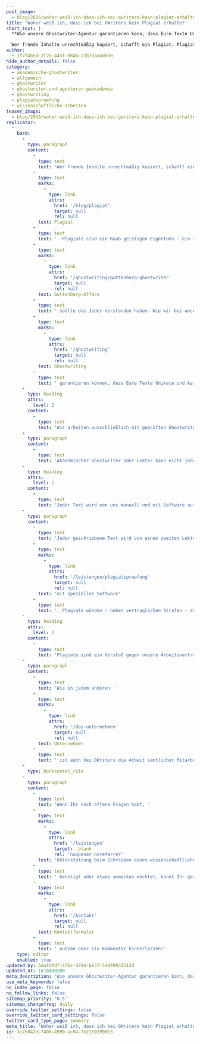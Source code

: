 ```yaml
---
post_image:
  - blog/2016/woher-weiß-ich-dass-ich-bei-gwriters-kein-plagiat-erhalte/akademisches-ghostwriting-gwriters.png
title: 'Woher weiß ich, dass ich bei GWriters kein Plagiat erhalte?'
short_text: |-
  **Wie unsere Ghostwriter-Agentur garantieren kann, dass Eure Texte Unikate und keine Plagiate sind.**

  Wer fremde Inhalte unrechtmäßig kopiert, schafft ein Plagiat. Plagiate sind ein Raub geistigen Eigentums – ein sicheres Nichtbestehen bei Prüfungen, karriereschädlich und moralisch verwerflich. Spätestens nach der Guttenberg-Affäre sollte das Jeder verstanden haben. Wie wir bei unserem Ghostwriting garantieren können, dass Eure Texte Unikate und keine Plagiate sind, erfahrt Ihr in diesem Artikel...
author:
  - 1f7f4b5d-2f26-445f-984b-c1bf3adad660
hide_author_details: false
category:
  - akademische-ghostwriter
  - allgemein
  - ghostwriter
  - ghostwriter-und-agenturen-gwakademie
  - ghostwriting
  - plagiatspruefung
  - wissenschaftliche-arbeiten
teaser_image:
  - blog/2016/woher-weiß-ich-dass-ich-bei-gwriters-kein-plagiat-erhalte/akademisches-ghostwriting-gwriters.png
replicator:
  -
    bard:
      -
        type: paragraph
        content:
          -
            type: text
            text: 'Wer fremde Inhalte unrechtmäßig kopiert, schafft ein '
          -
            type: text
            marks:
              -
                type: link
                attrs:
                  href: '/blog/plagiat'
                  target: null
                  rel: null
            text: Plagiat
          -
            type: text
            text: '. Plagiate sind ein Raub geistigen Eigentums – ein sicheres Nichtbestehen bei Prüfungen, karriereschädlich und moralisch verwerflich. Spätestens nach der '
          -
            type: text
            marks:
              -
                type: link
                attrs:
                  href: '/ghostwriting/guttenberg-ghostwriter'
                  target: null
                  rel: null
            text: Guttenberg-Affäre
          -
            type: text
            text: ' sollte das Jeder verstanden haben. Wie wir bei unserem '
          -
            type: text
            marks:
              -
                type: link
                attrs:
                  href: '/ghostwriting'
                  target: null
                  rel: null
            text: Ghostwriting
          -
            type: text
            text: ' garantieren können, dass Eure Texte Unikate und keine Plagiate sind, erfahrt Ihr in diesem Artikel.'
      -
        type: heading
        attrs:
          level: 2
        content:
          -
            type: text
            text: 'Wir arbeiten ausschließlich mit geprüften Ghostwritern'
      -
        type: paragraph
        content:
          -
            type: text
            text: 'Akademischer Ghostwriter oder Lektor kann nicht jeder Akademiker bei GWriters werden. Jeder Bewerber wird vor der Aufnahme in unsere akademische Datenbank ausgiebig geprüft. Nach der Aufnahme erhalten unsere Ghostwriter einige interne Testaufträge, bei denen ihr Können und ihre Gründlichkeit im Schreiben von wissenschaftlichen Arbeiten noch einmal geprüft wird. Wenn wir mit dem Ergebnis zufrieden sind, darf der Ghostwriter mit dem Schreiben von akademischen Texten für unsere Kunden beginnen. Zudem wird mehrfach jeder durch unsere Ghostwriter geschriebene Text intern auf seine Qualität geprüft. Verstöße gegen wissenschaftliche Standards würden dabei schnell auffallen.'
      -
        type: heading
        attrs:
          level: 2
        content:
          -
            type: text
            text: 'Jeder Text wird von uns manuell und mit Software auf Plagiate geprüft'
      -
        type: paragraph
        content:
          -
            type: text
            text: 'Jeder geschriebene Text wird von einem zweiten Lektoren und Supervisor aus unserem Hause gesichtet, korrigiert und intern bewertet. Neben anderen Faktoren wird dabei auch die Prüfung des Textes auf Plagiate durchgeführt - manuell und '
          -
            type: text
            marks:
              -
                type: link
                attrs:
                  href: '/leistungen/plagiatspruefung'
                  target: null
                  rel: null
            text: 'mit spezieller Software'
          -
            type: text
            text: '. Plagiate würden - neben vertraglichen Strafen - das Ende der Zusammenarbeit des akademischen Ghostwriters mit GWriters bedeuten und sehr schnell auffallen.'
      -
        type: heading
        attrs:
          level: 2
        content:
          -
            type: text
            text: 'Plagiate sind ein Verstoß gegen unsere Arbeitsverträge'
      -
        type: paragraph
        content:
          -
            type: text
            text: 'Wie in jedem anderen '
          -
            type: text
            marks:
              -
                type: link
                attrs:
                  href: '/das-unternehmen'
                  target: null
                  rel: null
            text: Unternehmen
          -
            type: text
            text: ' ist auch bei GWriters die Arbeit sämtlicher Mitarbeiter, Ghostwriter und akademischen Experten vertraglich geregelt. Zu diesen vertraglichen Regelungen gehört unter anderem die Verpflichtung, Unikate zu erstellen und keine Texte Dritter zu verwerten. Verstöße gegen diese Verträge würden einen Ghostwriter nicht nur den Austritt aus der GWriters-Expertendatenbank sondern auch hohe Geldstrafen kosten.'
      -
        type: horizontal_rule
      -
        type: paragraph
        content:
          -
            type: text
            text: 'Wenn Ihr noch offene Fragen habt, '
          -
            type: text
            marks:
              -
                type: link
                attrs:
                  href: '/leistungen'
                  target: _blank
                  rel: 'noopener noreferrer'
            text: 'Unterstützung beim Schreiben eines wissenschaftlichen Textes'
          -
            type: text
            text: ' benötigt oder etwas anmerken möchtet, könnt Ihr gerne unser '
          -
            type: text
            marks:
              -
                type: link
                attrs:
                  href: '/kontakt'
                  target: null
                  rel: null
            text: Kontaktformular
          -
            type: text
            text: ' nutzen oder ein Kommentar hinterlassen!'
    type: editor
    enabled: true
updated_by: 5dafdfdf-476c-4794-be37-54949932513d
updated_at: 1618488200
meta_description: 'Wie unsere Ghostwriter-Agentur garantieren kann, dass Eure Texte Unikate und keine Plagiate sind.'
use_meta_keywords: false
no_index_page: false
no_follow_links: false
sitemap_priority: '0.5'
sitemap_changefreq: daily
override_twitter_settings: false
override_twitter_card_settings: false
twitter_card_type_page: summary
meta_title: 'Woher weiß ich, dass ich bei GWriters kein Plagiat erhalte? • GWriters'
id: 1c7b042d-7409-4999-ac04-7e2169299063
---
```

